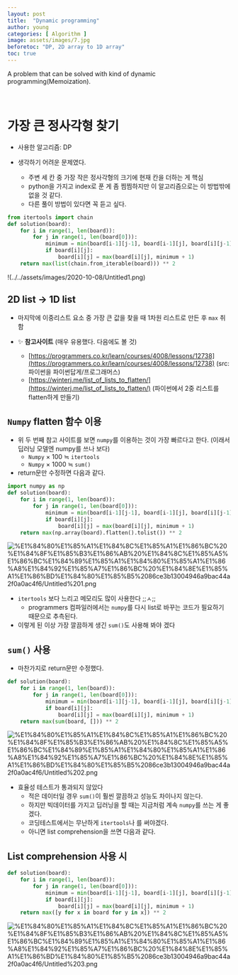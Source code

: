 ```yaml
---
layout: post
title:  "Dynamic programming"
author: young
categories: [ Algorithm ]
image: assets/images/7.jpg
beforetoc: "DP, 2D array to 1D array"
toc: true
---
```

A problem that can be solved with kind of dynamic programming(Memoization).

<br>

# 가장 큰 정사각형 찾기

- 사용한 알고리즘: DP

- 생각하기 어려운 문제였다.
    - 주변 세 칸 중 가장 작은 정사각형의 크기에 현재 칸을 더하는 게 핵심
    - python을 가지고 index로 푼 게 좀 찜찜하지만 이 알고리즘으로는 이 방법밖에 없을 것 같다.
    - 다른 풀이 방법이 있다면 꼭 듣고 싶다.

```python
from itertools import chain
def solution(board):
    for i in range(1, len(board)):
        for j in range(1, len(board[0])):
            minimum = min(board[i-1][j-1], board[i-1][j], board[i][j-1])
            if board[i][j]:
                board[i][j] = max(board[i][j], minimum + 1)
    return max(list(chain.from_iterable(board))) ** 2
```

!(../../assets/images/2020-10-08/Untitled1.png)

## 2D list → 1D list

- 마지막에 이중리스트 요소 중 가장 큰 값을 찾을 때
1차원 리스트로 만든 후 `max` 취함

- ✨ **참고사이트** (매우 유용했다. 다음에도 볼 것)
    - [https://programmers.co.kr/learn/courses/4008/lessons/12738](https://programmers.co.kr/learn/courses/4008/lessons/12738)
    (src: 파이썬을 파이썬답게/프로그래머스)
    - [https://winterj.me/list_of_lists_to_flatten/](https://winterj.me/list_of_lists_to_flatten/)
    (파이썬에서 2중 리스트를 flatten하게 만들기)

## `Numpy` flatten 함수 이용

- 위 두 번째 참고 사이트를 보면 `numpy`를 이용하는 것이 가장 빠르다고 한다. (이래서 딥러닝 모델엔 numpy를 쓰나 보다)
    - `Numpy` × 100   ≒ `itertools`
    - `Numpy` × 1000 ≒ `sum()`
- return문만 수정하면 다음과 같다.

```python
import numpy as np
def solution(board):
    for i in range(1, len(board)):
        for j in range(1, len(board[0])):
            minimum = min(board[i-1][j-1], board[i-1][j], board[i][j-1])
            if board[i][j]:
                board[i][j] = max(board[i][j], minimum + 1)
    return max(np.array(board).flatten().tolist()) ** 2
```

![%E1%84%80%E1%85%A1%E1%84%8C%E1%85%A1%E1%86%BC%20%E1%84%8F%E1%85%B3%E1%86%AB%20%E1%84%8C%E1%85%A5%E1%86%BC%E1%84%89%E1%85%A1%E1%84%80%E1%85%A1%E1%86%A8%E1%84%92%E1%85%A7%E1%86%BC%20%E1%84%8E%E1%85%A1%E1%86%BD%E1%84%80%E1%85%B5%2086ce3b13004946a9bac44a2f0a0ac4f6/Untitled%201.png](%E1%84%80%E1%85%A1%E1%84%8C%E1%85%A1%E1%86%BC%20%E1%84%8F%E1%85%B3%E1%86%AB%20%E1%84%8C%E1%85%A5%E1%86%BC%E1%84%89%E1%85%A1%E1%84%80%E1%85%A1%E1%86%A8%E1%84%92%E1%85%A7%E1%86%BC%20%E1%84%8E%E1%85%A1%E1%86%BD%E1%84%80%E1%85%B5%2086ce3b13004946a9bac44a2f0a0ac4f6/Untitled%201.png)

- `itertools` 보다 느리고 메모리도 많이 사용한다 ;;ㅅ;;
    - programmers 컴파일러에서는 `numpy`를 다시 list로 바꾸는 코드가 필요하기 때문으로 추측된다.
- 이렇게 된 이상 가장 깔끔하게 생긴 `sum()`도 사용해 봐야 겠다

## `sum()` 사용

- 마찬가지로 return문만 수정했다.

```python
def solution(board):
    for i in range(1, len(board)):
        for j in range(1, len(board[0])):
            minimum = min(board[i-1][j-1], board[i-1][j], board[i][j-1])
            if board[i][j]:
                board[i][j] = max(board[i][j], minimum + 1)
    return max(sum(board, [])) ** 2
```

![%E1%84%80%E1%85%A1%E1%84%8C%E1%85%A1%E1%86%BC%20%E1%84%8F%E1%85%B3%E1%86%AB%20%E1%84%8C%E1%85%A5%E1%86%BC%E1%84%89%E1%85%A1%E1%84%80%E1%85%A1%E1%86%A8%E1%84%92%E1%85%A7%E1%86%BC%20%E1%84%8E%E1%85%A1%E1%86%BD%E1%84%80%E1%85%B5%2086ce3b13004946a9bac44a2f0a0ac4f6/Untitled%202.png](%E1%84%80%E1%85%A1%E1%84%8C%E1%85%A1%E1%86%BC%20%E1%84%8F%E1%85%B3%E1%86%AB%20%E1%84%8C%E1%85%A5%E1%86%BC%E1%84%89%E1%85%A1%E1%84%80%E1%85%A1%E1%86%A8%E1%84%92%E1%85%A7%E1%86%BC%20%E1%84%8E%E1%85%A1%E1%86%BD%E1%84%80%E1%85%B5%2086ce3b13004946a9bac44a2f0a0ac4f6/Untitled%202.png)

- 효율성 테스트가 통과되지 않았다
    - 적은 데이터일 경우 `sum()`이 훨씬 깔끔하고 성능도 차이나지 않는다.
    - 하지만 빅데이터를 가지고 딥러닝을 할 때는 지금처럼 계속 `numpy`를 쓰는 게 좋겠다.
    - 코딩테스트에서는 무난하게 `itertools`나 를 써야겠다.
    - 아니면 list comprehension을 쓰면 다음과 같다.

## List comprehension 사용 시

```python
def solution(board):
    for i in range(1, len(board)):
        for j in range(1, len(board[0])):
            minimum = min(board[i-1][j-1], board[i-1][j], board[i][j-1])
            if board[i][j]:
                board[i][j] = max(board[i][j], minimum + 1)
    return max([y for x in board for y in x]) ** 2
```

![%E1%84%80%E1%85%A1%E1%84%8C%E1%85%A1%E1%86%BC%20%E1%84%8F%E1%85%B3%E1%86%AB%20%E1%84%8C%E1%85%A5%E1%86%BC%E1%84%89%E1%85%A1%E1%84%80%E1%85%A1%E1%86%A8%E1%84%92%E1%85%A7%E1%86%BC%20%E1%84%8E%E1%85%A1%E1%86%BD%E1%84%80%E1%85%B5%2086ce3b13004946a9bac44a2f0a0ac4f6/Untitled%203.png](%E1%84%80%E1%85%A1%E1%84%8C%E1%85%A1%E1%86%BC%20%E1%84%8F%E1%85%B3%E1%86%AB%20%E1%84%8C%E1%85%A5%E1%86%BC%E1%84%89%E1%85%A1%E1%84%80%E1%85%A1%E1%86%A8%E1%84%92%E1%85%A7%E1%86%BC%20%E1%84%8E%E1%85%A1%E1%86%BD%E1%84%80%E1%85%B5%2086ce3b13004946a9bac44a2f0a0ac4f6/Untitled%203.png)
